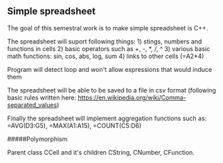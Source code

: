 Simple spreadsheet
---

The goal of this semestral work is to make simple spreadsheet is C++.

The spreadsheet will suport following things:
	1) stings, numbers and functions in cells
	2) basic operators such as +, -, \*, /, ^
	3) various basic math functions: sin, cos, abs, log, sum
	4) links to other cells (=A2\*4)

Program will detect loop and won't allow expressions that would induce them

The spreadsheet will be able to be saved to a file in csv format (following basic rules written here: https://en.wikipedia.org/wiki/Comma-separated_values)

Finally the spreadsheet will implement aggregation functions such as: =AVG(D3:G5), =MAX(A1:A15), =COUNT(C5:D6)



#####Polymorphism

Parent class CCell and it's children CString, CNumber, CFunction.

